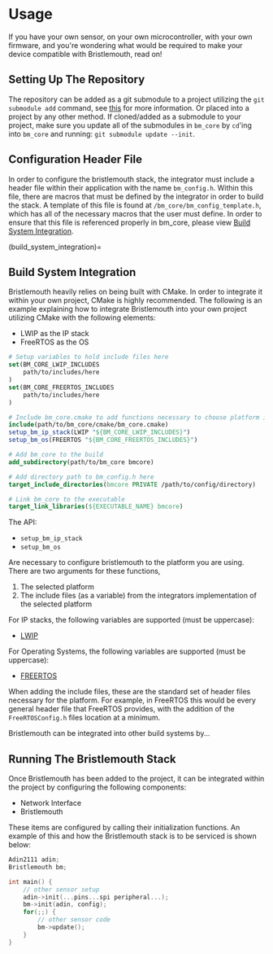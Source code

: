 # Usage

If you have your own sensor,
on your own microcontroller,
with your own firmware,
and you're wondering what would be required to make your device compatible with Bristlemouth,
read on!

## Setting Up The Repository
The repository can be added as a git submodule to a project utilizing the `git submodule add` command,
see [this](https://git-scm.com/book/en/v2/Git-Tools-Submodules) for more information.
Or placed into a project by any other method.
If cloned/added as a submodule to your project,
make sure you update all of the submodules in `bm_core` by  `cd`'ing into `bm_core` and running:
`git submodule update --init`.

## Configuration Header File

In order to configure the bristlemouth stack,
the integrator must include a header file within their application with the name `bm_config.h`.
Within this file,
there are macros that must be defined by the integrator in order to build the stack.
A template of this file is found at `/bm_core/bm_config_template.h`,
which has all of the necessary macros that the user must define.
In order to ensure that this file is referenced properly in bm_core,
please view [Build System Integration](#build_system_integration).

(build_system_integration)=
## Build System Integration
Bristlemouth heavily relies on being built with CMake.
In order to integrate it within your own project,
CMake is highly recommended.
The following is an example
explaining how to integrate Bristlemouth into your own project utilizing CMake
with the following elements:

- LWIP as the IP stack
- FreeRTOS as the OS


```cmake
# Setup variables to hold include files here
set(BM_CORE_LWIP_INCLUDES
    path/to/includes/here
)
set(BM_CORE_FREERTOS_INCLUDES
    path/to/includes/here
)

# Include bm_core.cmake to add functions necessary to choose platform items
include(path/to/bm_core/cmake/bm_core.cmake)
setup_bm_ip_stack(LWIP "${BM_CORE_LWIP_INCLUDES}")
setup_bm_os(FREERTOS "${BM_CORE_FREERTOS_INCLUDES}")

# Add bm_core to the build
add_subdirectory(path/to/bm_core bmcore)

# Add directory path to bm_config.h here
target_include_directories(bmcore PRIVATE /path/to/config/directory)

# Link bm_core to the executable
target_link_libraries(${EXECUTABLE_NAME} bmcore)
```

The API:

- `setup_bm_ip_stack`
- `setup_bm_os`

Are necessary to configure bristlemouth to the platform you are using.
There are two arguments for these functions,

1. The selected platform
2. The include files (as a variable) from the integrators implementation of the selected platform

For IP stacks,
the following variables are supported (must be uppercase):

- [LWIP](https://savannah.nongnu.org/projects/lwip/)

For Operating Systems,
the following variables are supported (must be uppercase):

- [FREERTOS](https://www.freertos.org/)

When adding the include files,
these are the standard set of header files necessary for the platform.
For example,
in FreeRTOS this would be every general header file that FreeRTOS provides,
with the addition of the `FreeRTOSConfig.h` files location at a minimum.

Bristlemouth can be integrated into other build systems by...

<!--- Show how other build systems can utilize bm--->

## Running The Bristlemouth Stack
Once Bristlemouth has been added to the project,
it can be integrated within the project by configuring the following components:

<!--- TODO: Refine this--->
- Network Interface
- Bristlemouth

These items are configured by calling their initialization functions.
An example of this and how the Bristlemouth stack is to be serviced is shown below:

```C
Adin2111 adin;
Bristlemouth bm;

int main() {
    // other sensor setup
    adin->init(...pins...spi peripheral...);
    bm->init(adin, config);
    for(;;) {
        // other sensor code
        bm->update();
    }
}
```

<!--- Explain function parameters here?--->

